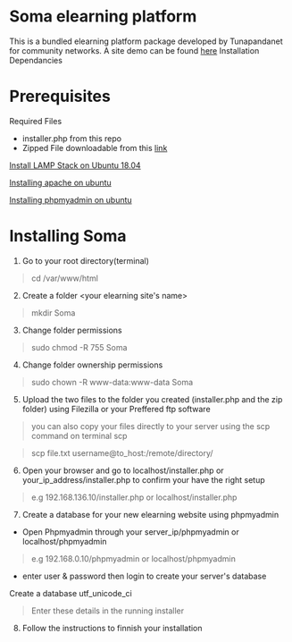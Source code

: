 # Soma elearning platform 
This is a bundled elearning platform package developed by Tunapandanet for community networks.
A site demo can be found [here](http://197.136.151.9/soma)
Installation 
Dependancies 
# Prerequisites 

Required Files
* installer.php from this repo
* Zipped File downloadable from this [link](https://drive.google.com/file/d/1x_Aup_dAJkHoKZ-gJxOZ5Tcg2Z6O2gqM/view?usp=sharing)

[Install LAMP Stack on Ubuntu 18.04](https://phoenixnap.com/kb/how-to-install-lamp-stack-on-ubuntu)

[Installing apache on ubuntu](https://www.liquidweb.com/kb/install-apache-2-ubuntu-18-04/)

[Installing phpmyadmin on ubuntu ](https://www.liquidweb.com/kb/install-phpmyadmin-ubuntu-18-04/)

# Installing Soma



1. Go to your root directory(terminal)
>cd /var/www/html

2. Create a folder <your elearning site's name>
>mkdir Soma

3. Change folder permissions
> sudo chmod -R 755 Soma

4. Change folder ownership permissions
 > sudo chown -R www-data:www-data Soma
5. Upload the two files to the folder you created (installer.php and the zip folder) using Filezilla or your Preffered ftp software
> you can also copy your files directly to your server using the scp command on terminal 
  scp 
 
 > scp file.txt username@to_host:/remote/directory/

6. Open your browser and go to localhost/installer.php or your_ip_address/installer.php to confirm your have the right setup 
> e.g 192.168.136.10/installer.php or localhost/installer.php

7. Create a database for your new elearning website using phpmyadmin  
  - Open Phpmyadmin through your server_ip/phpmyadmin or localhost/phpmyadmin 
  > e.g 192.168.0.10/phpmyadmin or localhost/phpmyadmin
  - enter user & password then login to create your server's database
  
  Create a database
  utf_unicode_ci
  > Enter these details in the running installer
8. Follow the instructions to finnish your installation
